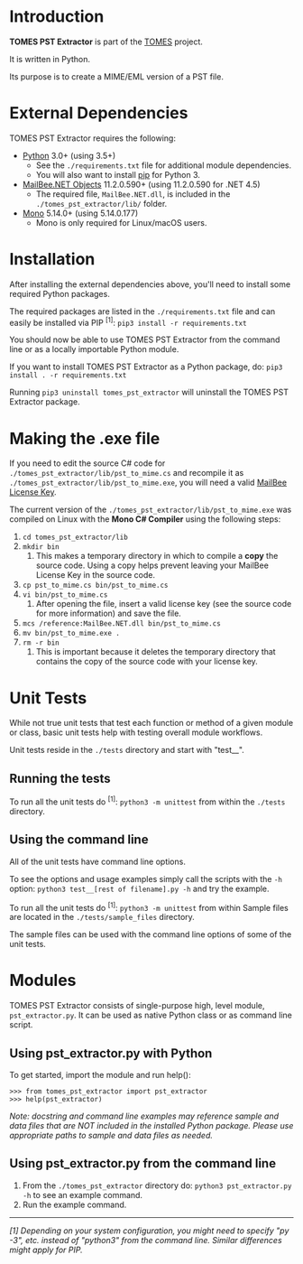 # Introduction

**TOMES PST Extractor** is part of the [TOMES](https://www.ncdcr.gov/resources/records-management/tomes) project.

It is written in Python.

Its purpose is to create a MIME/EML version of a PST file.

# External Dependencies
TOMES PST Extractor requires the following:

- [Python](https://www.python.org) 3.0+ (using 3.5+)
	- See the `./requirements.txt` file for additional module dependencies.
	- You will also want to install [pip](https://pypi.python.org/pypi/pip) for Python 3.
- [MailBee.NET Objects](https://afterlogic.com/mailbee-net/email-components) 11.2.0.590+ (using 11.2.0.590 for .NET 4.5)
	- The required file, `MailBee.NET.dll`, is included in the `./tomes_pst_extractor/lib/` folder.
- [Mono](https://www.mono-project.com) 5.14.0+ (using 5.14.0.177)
	- Mono is only required for Linux/macOS users.

# Installation
After installing the external dependencies above, you'll need to install some required Python packages.

The required packages are listed in the `./requirements.txt` file and can easily be installed via PIP <sup>[1]</sup>: `pip3 install -r requirements.txt`

You should now be able to use TOMES PST Extractor from the command line or as a locally importable Python module.

If you want to install TOMES PST Extractor as a Python package, do: `pip3 install . -r requirements.txt`

Running `pip3 uninstall tomes_pst_extractor` will uninstall the TOMES PST Extractor package.

# Making the .exe file
If you need to edit the source C# code for `./tomes_pst_extractor/lib/pst_to_mime.cs` and recompile it as `./tomes_pst_extractor/lib/pst_to_mime.exe`, you will need a valid [MailBee License Key](https://afterlogic.com/mailbee-net/docs/keys.html).

The current version of the `./tomes_pst_extractor/lib/pst_to_mime.exe` was compiled on Linux with the **Mono C# Compiler** using the following steps:

1. `cd tomes_pst_extractor/lib`
2. `mkdir bin`
	1. This makes a temporary directory in which to compile a **copy** the source code. Using a copy helps prevent leaving your MailBee License Key in  the source code.
3. `cp pst_to_mime.cs bin/pst_to_mime.cs`
4. `vi bin/pst_to_mime.cs`
	1. After opening the file, insert a valid license key (see the source code for more information) and save the file.
5. `mcs /reference:MailBee.NET.dll bin/pst_to_mime.cs`
6. `mv bin/pst_to_mime.exe .`
7. `rm -r bin`
	1. This is important because it deletes the temporary directory that contains the copy of the source code with your license key.

# Unit Tests
While not true unit tests that test each function or method of a given module or class, basic unit tests help with testing overall module workflows.

Unit tests reside in the `./tests` directory and start with "test__".

## Running the tests
To run all the unit tests do <sup>[1]</sup>: `python3 -m unittest` from within the `./tests` directory. 

## Using the command line
All of the unit tests have command line options.

To see the options and usage examples simply call the scripts with the `-h` option: `python3 test__[rest of filename].py -h` and try the example.

To run all the unit tests do <sup>[1]</sup>: `python3 -m unittest` from within 
Sample files are located in the `./tests/sample_files` directory.

The sample files can be used with the command line options of some of the unit tests.

# Modules
TOMES PST Extractor consists of single-purpose high, level module, `pst_extractor.py`. It can be used as native Python class or as command line script.

## Using pst_extractor.py with Python
To get started, import the module and run help():

	>>> from tomes_pst_extractor import pst_extractor
	>>> help(pst_extractor)

*Note: docstring and command line examples may reference sample and data files that are NOT included in the installed Python package. Please use appropriate paths to sample and data files as needed.*

## Using pst_extractor.py from the command line
1. From the `./tomes_pst_extractor` directory do: `python3 pst_extractor.py -h` to see an example command.
2. Run the example command.

-----
*[1] Depending on your system configuration, you might need to specify "py -3", etc. instead of "python3" from the command line. Similar differences might apply for PIP.*
